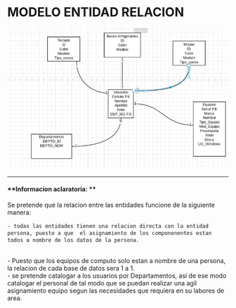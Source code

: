 #  **MODELO ENTIDAD RELACION**
![Foto](https://github.com/Dimiorz/NativApps/blob/master/UML/modelo-entidad-relacion/img/modelo-entiedad-relacion.jpg)

___
#### **Informacion aclaratoria: **
 
 Se pretende que la relacion entre las entidades funcione de la siguiente manera: <br>

    - todas las entidades tienen una relacion directa con la entidad persona, puesto a que  el asignamiento de los componenentes estan           todos a nombre de los datos de la persona.
<br>
    - Puesto que los equipos de computo solo estan a nombre de una persona, la relacion de cada base de datos sera 1 a 1. 
<br>
    - se pretende catalogar a los usuarios por Departamentos, asi de ese modo catalogar el personal de tal modo que se puedan realizar una       agil asignamiento equipo segun las necesidades que requiera en su labores de area. 
     
